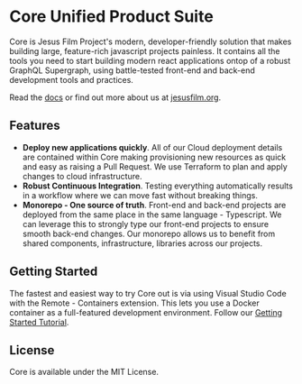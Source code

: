 # Core Unified Product Suite

Core is Jesus Film Project's modern, developer-friendly solution that makes building large, feature-rich javascript projects painless. It contains all the tools you need to start building modern react applications ontop of a robust GraphQL Supergraph, using battle-tested front-end and back-end development tools and practices.

Read the [docs](https://docs.core.jesusfilm.org) or find out more about us at [jesusfilm.org](https://jesusfilm.org).

## Features

- **Deploy new applications quickly**. All of our Cloud deployment details are contained within Core making provisioning new resources as quick and easy as raising a Pull Request. We use Terraform to plan and apply changes to cloud infrastructure.
- **Robust Continuous Integration**. Testing everything automatically results in a workflow where we can move fast without breaking things.
- **Monorepo - One source of truth**. Front-end and back-end projects are deployed from the same place in the same language - Typescript. We can leverage this to strongly type our front-end projects to ensure smooth back-end changes. Our monorepo allows us to benefit from shared components, infrastructure, libraries across our projects.

## Getting Started

The fastest and easiest way to try Core out is via using Visual Studio Code with the Remote - Containers extension. This lets you use a Docker container as a full-featured development environment. Follow our [Getting Started Tutorial](https://docs.core.jesusfilm.org/docs/getting-started/development-environment).

## License

Core is available under the MIT License.
